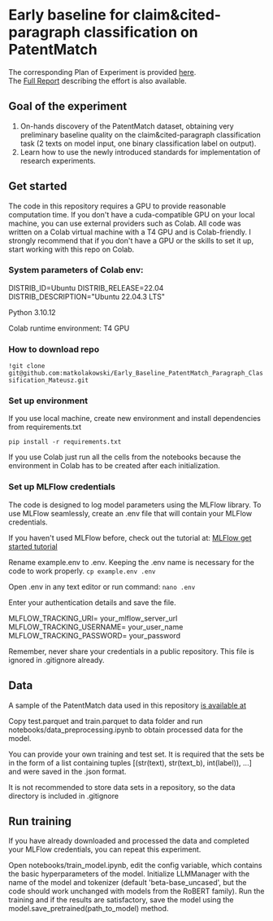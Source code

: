 # Early baseline for claim&cited-paragraph classification on PatentMatch

The corresponding Plan of Experiment is provided [here](https://www.notion.so/Early-baseline-for-claim-cited-paragraph-classification-on-PatentMatch-Mateusz-3bb38949ec454d21a3dfd91036ef7bf4).
\
The [Full Report](https://www.notion.so/Report-Mateusz-Early-Baseline-PatentMatch-Paragraph-Classification-2024-06-03-225701fd36884bbdaeae99efe7a4ca82) describing the effort is also available.

## Goal of the experiment
1. On-hands discovery of the PatentMatch dataset, obtaining very preliminary baseline quality on the claim&cited-paragraph classification task (2 texts on model input, one binary classification label on output).
2. Learn how to use the newly introduced standards for implementation of research experiments.

## Get started
The code in this repository requires a GPU to provide reasonable computation time. If you don't have a cuda-compatible GPU on your local machine, you can use external providers such as Colab.
All code was written on a Colab virtual machine with a T4 GPU and is Colab-friendly.
I strongly recommend that if you don't have a GPU or the skills to set it up, start working with this repo on Colab.

### System parameters of Colab env:

DISTRIB_ID=Ubuntu
DISTRIB_RELEASE=22.04
DISTRIB_DESCRIPTION="Ubuntu 22.04.3 LTS"

Python 3.10.12

Colab runtime environment: T4 GPU

### How to download repo

`!git clone git@github.com:matkolakowski/Early_Baseline_PatentMatch_Paragraph_Classification_Mateusz.git`

### Set up environment

If you use local machine, create new environment and install dependencies from requirements.txt

`pip install -r requirements.txt`

If you use Colab just run all the cells from the notebooks because the environment in Colab has to be created after each initialization.

### Set up MLFlow credentials

The code is designed to log model parameters using the MLFlow library. To use MLFlow seamlessly, create an .env file that will contain your MLFlow credentials.

If you haven't used MLFlow before, check out the tutorial at:
[MLFlow get started tutorial](https://mlflow.org/docs/latest/getting-started/index.html)

Rename example.env to .env. Keeping the .env name is necessary for the code to work properly.
`cp example.env .env` 

Open .env in any text editor or run command:
`nano .env`

Enter your authentication details and save the file.

MLFLOW_TRACKING_URI= your_mlflow_server_url
MLFLOW_TRACKING_USERNAME= your_user_name
MLFLOW_TRACKING_PASSWORD= your_password

Remember, never share your credentials in a public repository. This file is ignored in .gitignore already. 


## Data

A sample of the PatentMatch data used in this repository [is available at](https://drive.google.com/drive/folders/1zuTdW9Ke2hOC5vCLWgKywAVjqg_ZLYIJ?usp=drive_link) 

Copy test.parquet and train.parquet to data folder and run notebooks/data_preprocessing.ipynb to obtain processed data for the model.

You can provide your own training and test set. It is required that the sets be in the form of a list containing tuples
[(str(text), str(text_b), int(label)), ...] and were saved in the .json format.

It is not recommended to store data sets in a repository, so the data directory is included in .gitignore


## Run training

If you have already downloaded and processed the data and completed your MLFlow credentials, you can repeat this experiment.

Open notebooks/train_model.ipynb, edit the config variable, which contains the basic hyperparameters of the model.
Initialize LLMManager with the name of the model and tokenizer (default 'beta-base_uncased', but the code should work unchanged with models from the RoBERT family).
Run the training and if the results are satisfactory, save the model using the model.save_pretrained(path_to_model) method.
